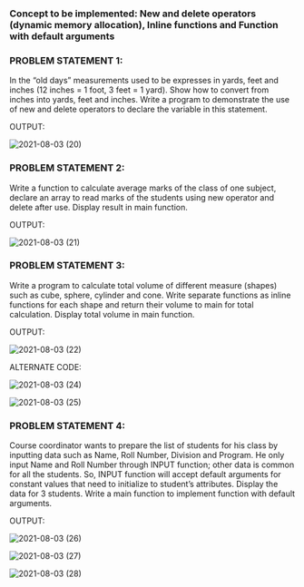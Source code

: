 ### Concept to be implemented: New and delete operators (dynamic memory allocation), Inline functions and Function with default arguments

### PROBLEM STATEMENT 1:
In the “old days” measurements used to be expresses in yards, feet and inches (12 inches = 1 foot, 3 feet = 1 yard). Show how to convert from inches into yards, feet and inches. Write a program to demonstrate the use of new and delete operators to declare the variable in this statement.  

OUTPUT:

![2021-08-03 (20)](https://user-images.githubusercontent.com/87412265/128056538-887a9cf6-2bc7-4ba5-8352-f91634decee3.png)

### PROBLEM STATEMENT 2:
Write a function to calculate average marks of the class of one subject, declare an array to read marks of the students using new operator and delete after use. Display result in main function.

OUTPUT:

![2021-08-03 (21)](https://user-images.githubusercontent.com/87412265/128056633-2d4007f7-818e-4afa-b6cc-23c42911161e.png)

### PROBLEM STATEMENT 3:
Write a program to calculate total volume of different measure (shapes) such as cube, sphere, cylinder and cone. Write separate functions as inline functions for each shape and return their volume to main for total calculation. Display total volume in main function.

OUTPUT:

![2021-08-03 (22)](https://user-images.githubusercontent.com/87412265/128056709-de14c21e-d0d2-4c46-9336-4f4ac6fab716.png)

ALTERNATE CODE:

![2021-08-03 (24)](https://user-images.githubusercontent.com/87412265/128056746-ecb4b907-9f8e-4c58-b9c5-e07c9b9e4e64.png)

![2021-08-03 (25)](https://user-images.githubusercontent.com/87412265/128056758-f1c07c0b-2994-4b2a-8ff2-433cd8026e72.png)


### PROBLEM STATEMENT 4:
Course coordinator wants to prepare the list of students for his class by inputting data such as Name, Roll Number, Division and Program. He only input Name and Roll Number through INPUT function; other data is common for all the students. So, INPUT function will accept default arguments for constant values that need to initialize to student’s attributes. Display the data for 3 students. Write a main function to implement function with default arguments.

OUTPUT:

![2021-08-03 (26)](https://user-images.githubusercontent.com/87412265/128056893-d00d7dde-067c-4059-a02b-f9fc61ed81b6.png)

![2021-08-03 (27)](https://user-images.githubusercontent.com/87412265/128056907-31637c74-7856-493b-9f06-2da55475e0bc.png)

![2021-08-03 (28)](https://user-images.githubusercontent.com/87412265/128056932-b831e256-530d-4298-8a03-f05496b9724b.png)

